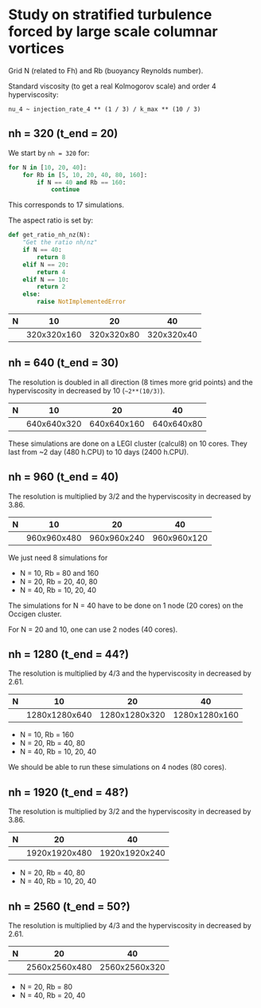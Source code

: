 # Study on stratified turbulence forced by large scale columnar vortices

Grid N (related to Fh) and Rb (buoyancy Reynolds number).

Standard viscosity (to get a real Kolmogorov scale) and order 4 hyperviscosity:

```
nu_4 ~ injection_rate_4 ** (1 / 3) / k_max ** (10 / 3)
```

## nh = 320 (t_end = 20)

We start by `nh = 320` for:

```python
for N in [10, 20, 40]:
    for Rb in [5, 10, 20, 40, 80, 160]:
        if N == 40 and Rb == 160:
            continue
```

This corresponds to 17 simulations.

The aspect ratio is set by:

```python
def get_ratio_nh_nz(N):
    "Get the ratio nh/nz"
    if N == 40:
        return 8
    elif N == 20:
        return 4
    elif N == 10:
        return 2
    else:
        raise NotImplementedError
```

| N | 10          | 20         | 40         |
|---|-------------|------------|------------|
|   | 320x320x160 | 320x320x80 | 320x320x40 |

## nh = 640 (t_end = 30)

The resolution is doubled in all direction (8 times more grid points) and the hyperviscosity in decreased by 10 (`~2**(10/3)`).

| N | 10          | 20          | 40         |
|---|-------------|-------------|------------|
|   | 640x640x320 | 640x640x160 | 640x640x80 |

These simulations are done on a LEGI cluster (calcul8) on 10 cores. They last from ~2 day (480 h.CPU) to 10 days (2400 h.CPU).

## nh = 960 (t_end = 40)

The resolution is multiplied by 3/2 and the hyperviscosity in decreased by 3.86.

| N | 10          | 20          | 40          |
|---|-------------|-------------|-------------|
|   | 960x960x480 | 960x960x240 | 960x960x120 |

We just need 8 simulations for

- N = 10, Rb = 80 and 160
- N = 20, Rb = 20, 40, 80
- N = 40, Rb = 10, 20, 40

The simulations for N = 40 have to be done on 1 node (20 cores) on the Occigen cluster.

For N = 20 and 10, one can use 2 nodes (40 cores).

## nh = 1280 (t_end = 44?)

The resolution is multiplied by 4/3 and the hyperviscosity in decreased by 2.61.

| N | 10            | 20            | 40            |
|---|---------------|---------------|---------------|
|   | 1280x1280x640 | 1280x1280x320 | 1280x1280x160 |

- N = 10, Rb = 160
- N = 20, Rb = 40, 80
- N = 40, Rb = 10, 20, 40

We should be able to run these simulations on 4 nodes (80 cores).

## nh = 1920 (t_end = 48?)

The resolution is multiplied by 3/2 and the hyperviscosity in decreased by 3.86.

| N | 20            | 40            |
|---|---------------|---------------|
|   | 1920x1920x480 | 1920x1920x240 |

- N = 20, Rb = 40, 80
- N = 40, Rb = 10, 20, 40

## nh = 2560 (t_end = 50?)

The resolution is multiplied by 4/3 and the hyperviscosity in decreased by 2.61.

| N | 20            | 40            |
|---|---------------|---------------|
|   | 2560x2560x480 | 2560x2560x320 |

- N = 20, Rb = 80
- N = 40, Rb = 20, 40
